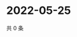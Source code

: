 # 2022-05-25

共 0 条

<!-- BEGIN WEIBO -->
<!-- 最后更新时间 Wed May 25 2022 18:16:47 GMT+0800 (China Standard Time) -->

<!-- END WEIBO -->
